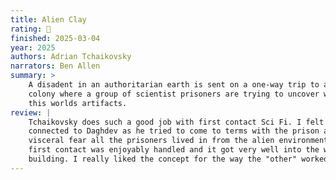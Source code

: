 ```yaml
---
title: Alien Clay
rating: 🤌
finished: 2025-03-04
year: 2025
authors: Adrian Tchaikovsky
narrators: Ben Allen
summary: >
    A disadent in an authoritarian earth is sent on a one-way trip to a prison
    colony where a group of scientist prisoners are trying to uncover who built
    this worlds artifacts.
review: |
    Tchaikovsky does such a good job with first contact Sci Fi. I felt deeply
    connected to Daghdev as he tried to come to terms with the prison and the
    visceral fear all the prisoners lived in from the alien environment. The
    first contact was enjoyably handled and it got very well into the world
    building. I really liked the concept for the way the "other" worked.
---
```

